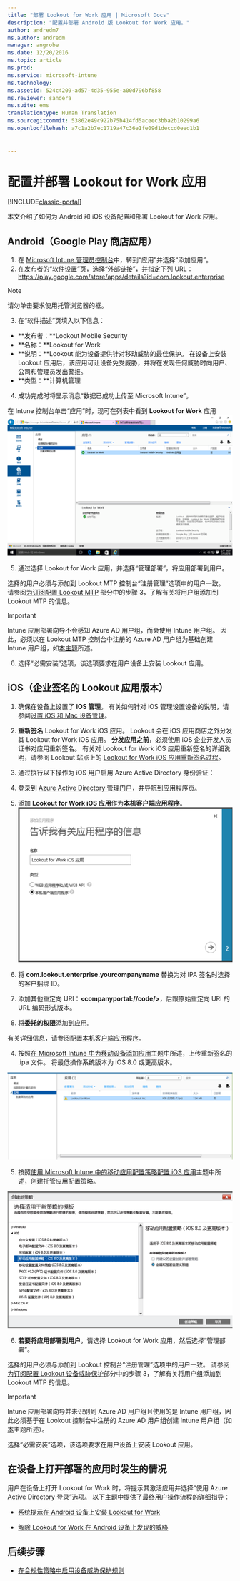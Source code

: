 ```yaml
---
title: "部署 Lookout for Work 应用 | Microsoft Docs"
description: "配置并部署 Android 版 Lookout for Work 应用。"
author: andredm7
ms.author: andredm
manager: angrobe
ms.date: 12/20/2016
ms.topic: article
ms.prod: 
ms.service: microsoft-intune
ms.technology: 
ms.assetid: 524c4209-ad57-4d35-955e-a00d796bf858
ms.reviewer: sandera
ms.suite: ems
translationtype: Human Translation
ms.sourcegitcommit: 53862e49c922b75b414fd5aceec3bba2b10299a6
ms.openlocfilehash: a7c1a2b7ec1719a47c36e1fe09d1deccd0eed1b1


---
```


# <a name="configure-and-deploy-lookout-for-work-apps"></a>配置并部署 Lookout for Work 应用

[!INCLUDE[classic-portal](../includes/classic-portal.md)]

本文介绍了如何为 Android 和 iOS 设备配置和部署 Lookout for Work 应用。

## <a name="android-google-play-store-app"></a>Android（Google Play 商店应用）

1.  在 [Microsoft Intune 管理员控制台](https://manage.microsoft.com)中，转到“应用”并选择“添加应用”。
2.  在发布者的“软件设置”页，选择“外部链接”，并指定下列 URL：https://play.google.com/store/apps/details?id=com.lookout.enterprise
  >[!NOTE]
  >请勿单击要求使用托管浏览器的框。

3.  在“软件描述”页填入以下信息：
  * **发布者：**Lookout Mobile Security
  * **名称：**Lookout for Work
  * **说明：**Lookout 能为设备提供针对移动威胁的最佳保护。 在设备上安装 Lookout 应用后，该应用可让设备免受威胁，并将在发现任何威胁时向用户、公司和管理员发出警报。
  * **类型：**计算机管理

4. 成功完成时将显示消息“数据已成功上传至 Microsoft Intune”。

  在 Intune 控制台单击“应用”时，现可在列表中看到 **Lookout for Work** 应用 ![在列表中显示 Lookout for Work 应用的 Intune 管理员控制台应用页屏幕截图](../media/mtp/lookout-app-listed-intune-console.png)

5. 通过选择 Lookout for Work 应用，并选择“管理部署”，将应用部署到用户。

  选择的用户必须与添加到 Lookout MTP 控制台“注册管理”选项中的用户一致。  请参阅[为订阅配置 Lookout MTP](configure-and-deploy-lookout-for-work-apps.md) 部分中的步骤 3，了解有关将用户组添加到 Lookout MTP 的信息。

  >[!IMPORTANT]
  > Intune 应用部署向导不会感知 Azure AD 用户组，而会使用 Intune 用户组。 因此，必须以在 Lookout MTP 控制台中注册的 Azure AD 用户组为基础创建 Intune 用户组，如[本主题](plan-your-user-and-device-groups.md)所述。

6. 选择“必需安装”选项，该选项要求在用户设备上安装 Lookout 应用。

## <a name="ios-enterprise-signed-version-of-lookout-app"></a>iOS（企业签名的 Lookout 应用版本）

1. 确保在设备上设置了 **iOS 管理**。 有关如何针对 iOS 管理设置设备的说明，请参阅[设置 iOS 和 Mac 设备管理](set-up-ios-and-mac-management-with-microsoft-intune.md)。

2. **重新签名** Lookout for Work iOS 应用。 Lookout 会在 iOS 应用商店之外分发其 Lookout for Work iOS 应用。 **分发应用之前**，必须使用 iOS 企业开发人员证书对应用重新签名。 有关对 Lookout for Work iOS 应用重新签名的详细说明，请参阅 Lookout 站点上的 [Lookout for Work iOS 应用重新签名过程](https://personal.support.lookout.com/hc/en-us/articles/114094038714)。

3. 通过执行以下操作为 iOS 用户启用 Azure Active Directory 身份验证：
  1.  登录到 [Azure Active Directory 管理门户](https://manage.windowsazure.com)，并导航到应用程序页。
  2.  添加 **Lookout for Work iOS 应用**作为**本机客户端应用程序**。
  ![显示本机客户端应用选项的添加应用对话框屏幕截图](../media/mtp/aad-add-app.png)
  3. 将 **com.lookout.enterprise.yourcompanyname** 替换为对 IPA 签名时选择的客户捆绑 ID。
  4.  添加其他重定向 URI：**&lt;companyportal://code/>**，后跟原始重定向 URI 的 URL 编码形式版本。
  5.  将**委托的权限**添加到应用。

  有关详细信息，请参阅[配置本机客户端应用程序](https://azure.microsoft.com/en-us/documentation/articles/app-service-mobile-how-to-configure-active-directory-authentication/#optional-configure-a-native-client-application)。

4. 按照[在 Microsoft Intune 中为移动设备添加应用](https://docs.microsoft.com/en-us/intune/deploy-use/add-apps-for-mobile-devices-in-microsoft-intune)主题中所述，上传重新签名的 .ipa 文件。 将最低操作系统版本为 iOS 8.0 或更高版本。

  ![Intune 管理员控制台中在应用列表中显示了 Lookout for work 应用的应用页的屏幕截图](../media/mtp/ios-app-uploaded-intune.png)

5. 按照[使用 Microsoft Intune 中的移动应用配置策略配置 iOS 应用](https://docs.microsoft.com/en-us/intune/deploy-use/configure-ios-apps-with-mobile-app-configuration-policies-in-microsoft-intune)主题中所述，创建托管应用配置策略。

  ![突出显示了 iOS 8.0 或更高版本应用配置策略的创建新策略向导的屏幕截图](../media/mtp/ios-app-config.png)

6. **若要将应用部署到用户**，请选择 Lookout for Work 应用，然后选择“管理部署”。

  选择的用户必须与添加到 Lookout 控制台“注册管理”选项中的用户一致。  请参阅[为订阅配置 Lookout 设备威胁保护](configure-and-deploy-lookout-for-work-apps.md)部分中的步骤 3，了解有关将用户组添加到 Lookout MTP 的信息。

  >[!IMPORTANT]
  > Intune 应用部署向导并未识别到 Azure AD 用户组且使用的是 Intune 用户组，因此必须基于在 Lookout 控制台中注册的 Azure AD 用户组创建 Intune 用户组（如[本](plan-your-user-and-device-groups.md)主题所述）。

  选择“必需安装”选项，该选项要求在用户设备上安装 Lookout 应用。

## <a name="what-happens-when-the-deployed-app-is-opened-on-the-device"></a>在设备上打开部署的应用时发生的情况

用户在设备上打开 Lookout for Work 时，将提示其激活应用并选择“使用 Azure Active Directory 登录”选项。 以下主题中提供了最终用户操作流程的详细指导：

* [系统提示在 Android 设备上安装 Lookout for Work](http://docs.microsoft.com/intune/enduser/you-are-prompted-to-install-lookout-for-work-android)

* [解除 Lookout for Work 在 Android 设备上发现的威胁](http://docs.microsoft.com/intune/enduser/you-need-to-resolve-a-threat-found-by-lookout-for-work-android)

## <a name="next-steps"></a>后续步骤
* [在合规性策略中启用设备威胁保护规则](enable-device-threat-protection-rule-in-compliance-policy.md)



<!--HONumber=Jan17_HO2-->


